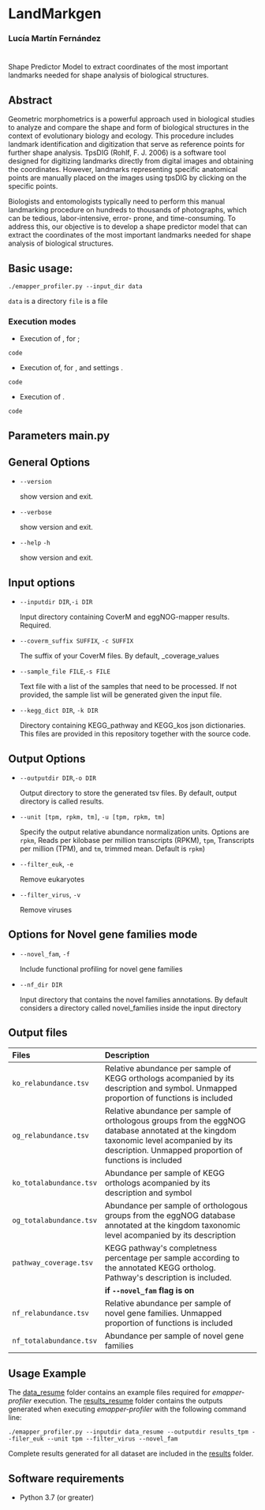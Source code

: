# LandMarkgen

### Lucía Martín Fernández
#

Shape Predictor Model to extract coordinates of the most important landmarks needed for shape analysis of biological structures. 


## Abstract

Geometric morphometrics is a powerful approach used in biological studies to analyze and compare the shape and form of biological structures in the context of evolutionary biology and ecology. This procedure includes landmark identification and digitization that serve as
reference points for further shape analysis. TpsDIG (Rohlf, F. J. 2006) is a software tool
designed for digitizing landmarks directly from digital images and obtaining the coordinates.
However, landmarks representing specific anatomical points are manually placed on the
images using tpsDIG by clicking on the specific points.

Biologists and entomologists typically need to perform this manual landmarking procedure
on hundreds to thousands of photographs, which can be tedious, labor-intensive, error-
prone, and time-consuming. To address this, our objective is to develop a shape predictor model
that can extract the coordinates of the most important landmarks needed for shape
analysis of biological structures. 


## Basic usage:

```
./emapper_profiler.py --input_dir data
```
`data` is a directory 
`file` is a file

### Execution modes 

* Execution of , for ; 

```
code
```

* Execution of, for , and  settings .

```
code
```

* Execution of  .

```
code
```

## Parameters main.py 

## General Options

* `--version`

     show version and exit.
  
* `--verbose`

     show version and exit.
  
* `--help` `-h`

     show version and exit.

## Input options 

* `--inputdir DIR`,`-i DIR`

     Input directory containing CoverM and eggNOG-mapper results. Required.

* `--coverm_suffix SUFFIX`, `-c SUFFIX`

     The suffix of your CoverM files. By default, _coverage_values

* `--sample_file FILE`,`-s FILE`

     Text file with a list of the samples that need to be processed. If not provided, the sample list will be generated given the input file. 

* `--kegg_dict DIR`, `-k DIR`

     Directory containing KEGG_pathway and KEGG_kos json dictionaries. This files are provided in this repository together with the source code.
  
## Output Options

* `--outputdir DIR`,`-o DIR`

     Output directory to store the generated tsv files. By default, output directory is called results.

* `--unit [tpm, rpkm, tm]`, `-u [tpm, rpkm, tm]`
  
     Specify the output relative abundance normalization units. Options are `rpkm`, Reads per kilobase per million transcripts (RPKM), `tpm`, Transcripts per million (TPM),  and `tm`, trimmed mean. Default is `rpkm`)

* `--filter_euk`, `-e`

     Remove eukaryotes

* `--filter_virus`, `-v`

     Remove viruses

## Options for Novel gene families mode

* `--novel_fam`, `-f`

     Include functional profiling for novel gene families

* `--nf_dir DIR`

     Input directory that contains the novel families annotations. By default considers a directory called novel_families inside the input directory


## Output files

| **Files**                           | **Description**                                                                                                 |                                                   
|:----------------------------------------|:----------------------------------------------------------------------------------------------------------------|
|`ko_relabundance.tsv`                                |  Relative abundance per sample of KEGG orthologs acompanied by its description and symbol. Unmapped proportion of functions is included                      |                  
|`og_relabundance.tsv`                                  | Relative abundance per sample of orthologous groups from the eggNOG database annotated at the kingdom taxonomic level acompanied by its description. Unmapped proportion of functions is included          |                                                               
|`ko_totalabundance.tsv`                                | Abundance per sample of KEGG orthologs acompanied by its description and symbol                      |                  
|`og_totalabundance.tsv`                                  | Abundance per sample of orthologous groups from the eggNOG database annotated at the kingdom taxonomic level acompanied by its description          |  
|`pathway_coverage.tsv`                                  |  KEGG pathway's completness percentage per sample according to the annotated KEGG ortholog. Pathway's description is included.                      |     
|                |         **if `--novel_fam` flag is on**                                                                                                 |      
|`nf_relabundance.tsv`                                  |  Relative abundance per sample of novel gene families. Unmapped proportion of functions is included          |                                                       
|`nf_totalabundance.tsv`                                  | Abundance per sample of novel gene families          |                                                               

## Usage Example

The [data_resume](data_resume) folder contains an example files required for *emapper-profiler* execution. The [results_resume](results_resume) folder contains the outputs generated when executing *emapper-profiler* with the following command line:

```
./emapper_profiler.py --inputdir data_resume --outputdir results_tpm --filer_euk --unit tpm --filter_virus --novel_fam

```

Complete results generated for all dataset are included in the [results](results) folder. 

## Software requirements

* Python 3.7 (or greater)
